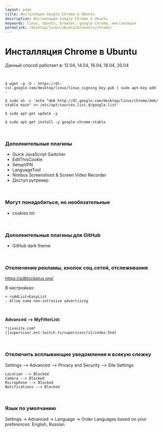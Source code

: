 ```yaml
---
layout: page
title: Инсталляция Google Chrome в Ubuntu
description: Инсталляция Google Chrome в Ubuntu
keywords: linux, ubuntu, browser, google chrome, инсталляция
permalink: /desktop/linux/ubuntu/browsers/chrome/
---
```


# Инсталляция Chrome в Ubuntu

Данный способ работает в: 12.04, 14.04, 16.04, 18.04, 20.04

<br/>

    $ wget -q -O - https://dl-ssl.google.com/desktop/linux/linux_signing_key.pub | sudo apt-key add -

    $ sudo sh -c 'echo "deb http://dl.google.com/desktop/linux/chrome/deb/ stable main" >> /etc/apt/sources.list.d/google.list'

    $ sudo apt-get update -y

    $ sudo apt-get install -y google-chrome-stable

<br/>

### Дополнительные плагины

-   Quick JavaScript Switcher
-   EditThisCookie
-   SetupVPN
-   LanguageTool
-   Nimbus Screenshoot & Screen Video Recorder
-   Доступ рутрекер

<!--
hola vpn
-->

<br/>

### Могут понадобиться, но необязательные

-   cookies.txt

<br/>

### Дополнительные плагины для GitHub

-   GitHub dark theme

<br/>

### Отключение рекламы, кнопок соц.сетей, отслеживания

https://adblockplus.org/

В настройках:

    + ruAdList+EasyList
    - Allow some non-intrusive advertising

<br/>

**Advanced --> MyFilterList:**

    *jivosite.com*
    ||supervisor.ext-twitch.tv/supervisor/v1/index.html

<br/>

### Отключить всплывающие уведомления и всякую слежку

Settings --> Advanced --> Privacy and Security --> Site Settings:

```
Location --> Blocked
Camera --> Blocked
Microphone --> Blocked
Notifications --> Blocked
```

<br/>

### Язык по умолчанию

Settings -> Advanced -> Language -> Order Languages based on your preferences: English, Russian
